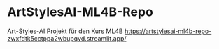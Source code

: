 # ArtStylesAI-ML4B-Repo
Art-Styles-AI Projekt für den Kurs ML4B
https://artstylesai-ml4b-repo-zwxfdtk5cctppa2wbupqvd.streamlit.app/
